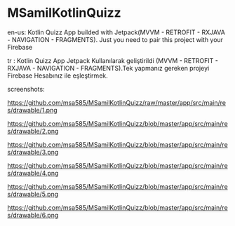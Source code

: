# MSamilKotlinQuizz

en-us: Kotlin Quizz App builded with Jetpack(MVVM - RETROFIT - RXJAVA - NAVIGATION - FRAGMENTS). Just you need to pair this project with your Firebase 

tr : Kotlin Quizz App Jetpack Kullanılarak geliştirildi (MVVM - RETROFIT - RXJAVA - NAVIGATION - FRAGMENTS).Tek yapmanız gereken projeyi Firebase Hesabınız ile eşleştirmek.

screenshots:

https://github.com/msa585/MSamilKotlinQuizz/raw/master/app/src/main/res/drawable/1.png

https://github.com/msa585/MSamilKotlinQuizz/blob/master/app/src/main/res/drawable/2.png

https://github.com/msa585/MSamilKotlinQuizz/blob/master/app/src/main/res/drawable/3.png

https://github.com/msa585/MSamilKotlinQuizz/blob/master/app/src/main/res/drawable/4.png

https://github.com/msa585/MSamilKotlinQuizz/blob/master/app/src/main/res/drawable/5.png

https://github.com/msa585/MSamilKotlinQuizz/blob/master/app/src/main/res/drawable/6.png
